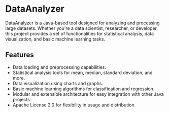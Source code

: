 # DataAnalyzer

DataAnalyzer is a Java-based tool designed for analyzing and processing large datasets. Whether you're a data scientist, researcher, or developer, this project provides a set of functionalities for statistical analysis, data visualization, and basic machine learning tasks.

## Features

- Data loading and preprocessing capabilities.
- Statistical analysis tools for mean, median, standard deviation, and more.
- Data visualization using charts and graphs.
- Basic machine learning algorithms for classification and regression.
- Modular and extensible architecture for easy integration with other Java projects.
- Apache License 2.0 for flexibility in usage and distribution.
